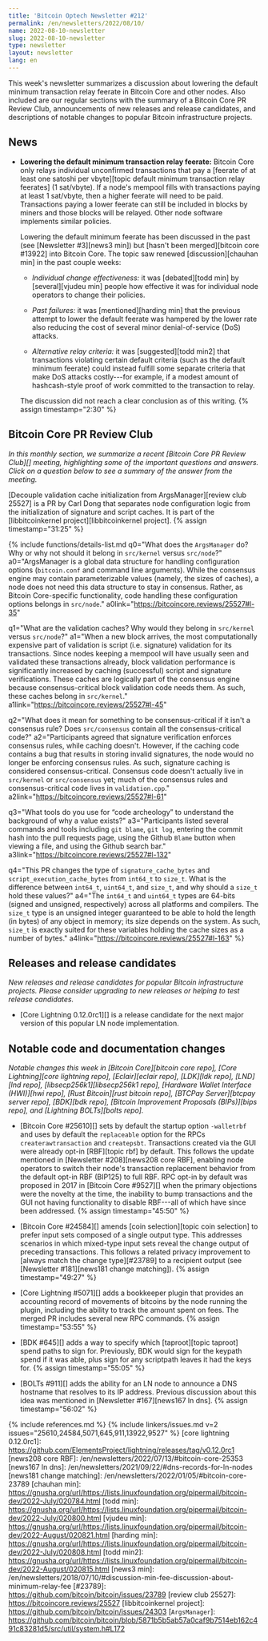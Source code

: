 ```yaml
---
title: 'Bitcoin Optech Newsletter #212'
permalink: /en/newsletters/2022/08/10/
name: 2022-08-10-newsletter
slug: 2022-08-10-newsletter
type: newsletter
layout: newsletter
lang: en
---
```

This week's newsletter summarizes a discussion about lowering the
default minimum transaction relay feerate in Bitcoin Core and other
nodes.  Also included are our regular sections with the summary of a
Bitcoin Core PR Review Club, announcements of new releases and release
candidates, and descriptions of notable changes to popular Bitcoin
infrastructure projects.

## News

- **Lowering the default minimum transaction relay feerate:** Bitcoin
  Core only relays individual unconfirmed transactions that pay a
  [feerate of at least one satoshi per vbyte][topic default minimum
  transaction relay feerates] (1 sat/vbyte).  If a node's mempool fills
  with transactions paying at least 1 sat/vbyte, then a higher feerate
  will need to be paid.  Transactions paying a lower feerate can still
  be included in blocks by miners and those blocks will be relayed.
  Other node software implements similar policies.

  Lowering the default minimum feerate has been discussed in the past
  (see [Newsletter #3][news3 min]) but [hasn't been merged][bitcoin
  core #13922] into Bitcoin Core.  The topic saw renewed
  [discussion][chauhan min] in the past couple weeks:

  - *Individual change effectiveness:* it was [debated][todd min] by
    [several][vjudeu min] people how effective it was for individual
    node operators to change their policies.

  - *Past failures:* it was [mentioned][harding min] that the previous
    attempt to lower the default feerate was hampered by the lower
    rate also reducing the cost of several minor denial-of-service
    (DoS) attacks.

  - *Alternative relay criteria:* it was [suggested][todd min2] that
    transactions violating certain default criteria (such as the
    default minimum feerate) could instead fulfill some separate
    criteria that make DoS attacks costly---for example, if a modest amount
    of hashcash-style proof of work committed to the transaction to
    relay.

  The discussion did not reach a clear conclusion as of this writing. {% assign timestamp="2:30" %}

## Bitcoin Core PR Review Club

*In this monthly section, we summarize a recent [Bitcoin Core PR Review Club][]
meeting, highlighting some of the important questions and answers.  Click on a
question below to see a summary of the answer from the meeting.*

[Decouple validation cache initialization from ArgsManager][review club 25527]
is a PR by Carl Dong that separates node configuration logic from the
initialization of signature and script caches.
It is part of the [libbitcoinkernel project][libbitcoinkernel project]. {% assign timestamp="31:25" %}

{% include functions/details-list.md
  q0="What does the `ArgsManager` do?  Why or why not should it belong
in `src/kernel` versus `src/node`?"
  a0="ArgsManager is a global data structure for handling
configuration options (`bitcoin.conf` and command line arguments).
While the consensus engine may contain parameterizable values (namely,
the sizes of caches), a node does not need this data structure to stay
in consensus. Rather, as Bitcoin Core-specific functionality, code
handling these configuration options belongs in `src/node`."
  a0link="https://bitcoincore.reviews/25527#l-35"

  q1="What are the validation caches? Why would they belong in
`src/kernel` versus `src/node`?"
  a1="When a new block arrives, the most computationally expensive part of
validation is script (i.e. signature) validation for its transactions.
Since nodes keeping a mempool will have usually seen and validated
these transactions already, block validation performance is
significantly increased by caching (successful) script and signature
verifications. These caches are logically
part of the consensus engine because consensus-critical block
validation code needs them. As such, these caches belong in
`src/kernel`."
  a1link="https://bitcoincore.reviews/25527#l-45"

  q2="What does it mean for something to be consensus-critical if it
isn't a consensus rule? Does `src/consensus` contain all the
consensus-critical code?"
  a2="Participants agreed that signature verification enforces
consensus rules, while caching doesn't. However, if the caching code
contains a bug that results in storing invalid signatures, the node
would no longer be enforcing consensus rules. As such, signature
caching is considered consensus-critical. Consensus code doesn't
actually live in `src/kernel` or `src/consensus` yet; much of
the consensus rules and consensus-critical code lives in
`validation.cpp`."
  a2link="https://bitcoincore.reviews/25527#l-61"

  q3="What tools do you use for “code archeology” to understand the
background of why a value exists?"
  a3="Participants listed several commands and tools including `git
blame`, `git log`, entering the commit hash into the pull requests
page, using the Github `Blame` button when viewing a file, and using
the Github search bar."
  a3link="https://bitcoincore.reviews/25527#l-132"

  q4="This PR changes the type of `signature_cache_bytes` and
`script_execution_cache_bytes` from `int64_t` to `size_t`.
What is the difference between `int64_t`, `uint64_t`, and `size_t`,
and why should a `size_t` hold these values?"
  a4="The `int64_t` and `uint64_t` types are 64-bits (signed and
unsigned, respectively) across all platforms and compilers. The
`size_t` type is an unsigned integer guaranteed to be able to
hold the length (in bytes) of any object in memory; its size depends
on the system. As such, `size_t` is exactly suited for these variables
holding the cache sizes as a number of bytes."
  a4link="https://bitcoincore.reviews/25527#l-163"
%}

## Releases and release candidates

*New releases and release candidates for popular Bitcoin infrastructure
projects.  Please consider upgrading to new releases or helping to test
release candidates.*

- [Core Lightning 0.12.0rc1][] is a release candidate for the next major
  version of this popular LN node implementation.

## Notable code and documentation changes

*Notable changes this week in [Bitcoin Core][bitcoin core repo], [Core
Lightning][core lightning repo], [Eclair][eclair repo], [LDK][ldk repo],
[LND][lnd repo], [libsecp256k1][libsecp256k1 repo], [Hardware Wallet
Interface (HWI)][hwi repo], [Rust Bitcoin][rust bitcoin repo], [BTCPay
Server][btcpay server repo], [BDK][bdk repo], [Bitcoin Improvement
Proposals (BIPs)][bips repo], and [Lightning BOLTs][bolts repo].*

- [Bitcoin Core #25610][] sets by default the startup option `-walletrbf` and uses
  by default the `replaceable` option for the RPCs `createrawtransaction` and `createpsbt`.
  Transactions created via the GUI were already opt-in [RBF][topic rbf]
  by default. This follows the update mentioned in
  [Newsletter #208][news208 core RBF], enabling node operators to
  switch their node's transaction replacement behavior from the
  default opt-in RBF (BIP125) to full RBF. RPC opt-in by default was
  proposed in 2017 in [Bitcoin Core #9527][] when the primary
  objections were the novelty at the time, the inability to bump
  transactions and the GUI not having functionality to disable RBF---all
  of which have since been addressed. {% assign timestamp="45:50" %}

- [Bitcoin Core #24584][] amends [coin selection][topic coin selection] to prefer input sets
  composed of a single output type. This addresses scenarios in which
  mixed-type input sets reveal the change output of preceding
  transactions. This follows a related privacy improvement to [always
  match the change type][#23789] to a recipient output (see
  [Newsletter #181][news181 change matching]). {% assign timestamp="49:27" %}

- [Core Lightning #5071][] adds a bookkeeper plugin that provides an
  accounting record of movements of bitcoins by the node running the
  plugin, including the ability to track the amount spent on fees.  The
  merged PR includes several new RPC commands. {% assign timestamp="53:55" %}

- [BDK #645][] adds a way to specify which [taproot][topic taproot] spend paths to sign
  for.  Previously, BDK would sign for the keypath spend if it was able,
  plus sign for any scriptpath leaves it had the keys for. {% assign timestamp="55:05" %}

- [BOLTs #911][] adds the ability for an LN node to announce a DNS
  hostname that resolves to its IP address.  Previous discussion about
  this idea was mentioned in [Newsletter #167][news167 ln dns]. {% assign timestamp="56:02" %}

{% include references.md %}
{% include linkers/issues.md v=2 issues="25610,24584,5071,645,911,13922,9527" %}
[core lightning 0.12.0rc1]: https://github.com/ElementsProject/lightning/releases/tag/v0.12.0rc1
[news208 core RBF]: /en/newsletters/2022/07/13/#bitcoin-core-25353
[news167 ln dns]: /en/newsletters/2021/09/22/#dns-records-for-ln-nodes
[news181 change matching]: /en/newsletters/2022/01/05/#bitcoin-core-23789
[chauhan min]: https://gnusha.org/url/https://lists.linuxfoundation.org/pipermail/bitcoin-dev/2022-July/020784.html
[todd min]: https://gnusha.org/url/https://lists.linuxfoundation.org/pipermail/bitcoin-dev/2022-July/020800.html
[vjudeu min]: https://gnusha.org/url/https://lists.linuxfoundation.org/pipermail/bitcoin-dev/2022-August/020821.html
[harding min]: https://gnusha.org/url/https://lists.linuxfoundation.org/pipermail/bitcoin-dev/2022-July/020808.html
[todd min2]: https://gnusha.org/url/https://lists.linuxfoundation.org/pipermail/bitcoin-dev/2022-August/020815.html
[news3 min]: /en/newsletters/2018/07/10/#discussion-min-fee-discussion-about-minimum-relay-fee
[#23789]: https://github.com/bitcoin/bitcoin/issues/23789
[review club 25527]: https://bitcoincore.reviews/25527
[libbitcoinkernel project]: https://github.com/bitcoin/bitcoin/issues/24303
[`ArgsManager`]: https://github.com/bitcoin/bitcoin/blob/5871b5b5ab57a0caf9b7514eb162c491c83281d5/src/util/system.h#L172
